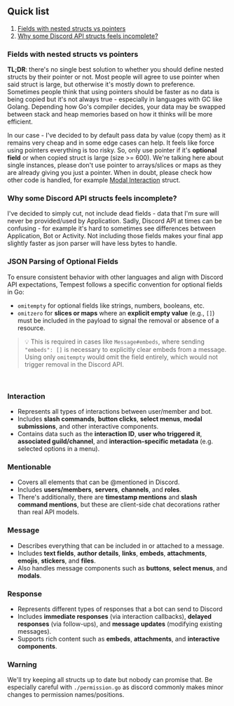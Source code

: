 ## Quick list
1. [Fields with nested structs vs pointers](#fields-with-nested-structs-vs-pointers)
2. [Why some Discord API structs feels incomplete?](#why-some-discord-api-structs-feels-incomplete)

### Fields with nested structs vs pointers
**TL;DR**: there's no single best solution to whether you should define nested structs by their pointer or not. Most people will agree to use pointer when said struct is large, but otherwise it's mostly down to preference. Sometimes people think that using pointers should be faster as no data is being copied but it's not always true - especially in languages with GC like Golang. Depending how Go's compiler decides, your data may be swapped between stack and heap memories based on how it thinks will be more efficient.

In our case - I've decided to by default pass data by value (copy them) as it remains very cheap and in some edge cases can help. It feels like force using pointers everything is too risky. So, only use pointer if it's **optional field** or when copied struct is large (size >= 600). We're talking here about single instances, please don't use pointer to arrays/slices or maps as they are already giving you just a pointer. When in doubt, please check how other code is handled, for example [Modal Interaction](https://github.com/amatsagu/tempest/blob/de02d0ad11bde79058019ac818ffdfda6afad0e2/interaction.go#L62) struct.

### Why some Discord API structs feels incomplete?
I've decided to simply cut, not include dead fields - data that I'm sure will never be provided/used by Application. Sadly, Discord API at times can be confusing - for example it's hard to sometimes see differences between Application, Bot or Activity. Not including those fields makes your final app slightly faster as json parser will have less bytes to handle.


### JSON Parsing of Optional Fields
To ensure consistent behavior with other languages and align with Discord API expectations, Tempest follows a specific convention for optional fields in Go:
- `omitempty` for optional fields like strings, numbers, booleans, etc.
- `omitzero` for **slices or maps** where an **explicit empty value** (e.g., `[]`) must be included in the payload to signal the removal or absence of a resource.

> 💡 This is required in cases like `Message#embeds`, where sending `"embeds": []` is necessary to explicitly clear embeds from a message. Using only `omitempty` would omit the field entirely, which would not trigger removal in the Discord API.

<br>

### Interaction
- Represents all types of interactions between user/member and bot.
- Includes **slash commands**, **button clicks**, **select menus**, **modal submissions**, and other interactive components.
- Contains data such as the **interaction ID**, **user who triggered it**, **associated guild/channel**, and **interaction-specific metadata** (e.g. selected options in a menu).

### Mentionable
- Covers all elements that can be @mentioned in Discord.
- Includes **users/members**, **servers**, **channels**, and **roles**.
- There's additionally, there are **timestamp mentions** and **slash command mentions**, but these are client-side chat decorations rather than real API models.

### Message
- Describes everything that can be included in or attached to a message.
- Includes **text fields**, **author details**, **links**, **embeds**, **attachments**, **emojis**, **stickers**, and **files**.
- Also handles message components such as **buttons**, **select menus**, and **modals**.

### Response
- Represents different types of responses that a bot can send to Discord
- Includes **immediate responses** (via interaction callbacks), **delayed responses** (via follow-ups), and **message updates** (modifying existing messages).
- Supports rich content such as **embeds**, **attachments**, and **interactive components**.

### Warning
We'll try keeping all structs up to date but nobody can promise that. Be especially careful with `./permission.go` as discord commonly makes minor changes to permission names/positions.